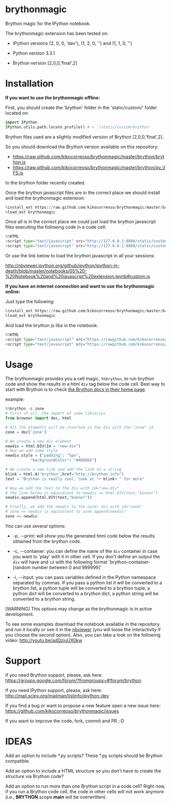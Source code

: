 brythonmagic
============

Brython magic for the IPython notebook.

The brythonmagic extension has been tested on:

* IPython versions (2, 0, 0, 'dev'), (1, 2, 0, '') and (1, 1, 0, '')

* Python version 3.3.1

* Brython version [2,0,0,'final',2]

Installation
============

**If you want to use the brythonmagic offline:**

First, you should create the 'brython' folder in the 'static/custom/' folder located on:
```python
import IPython
IPython.utils.path.locate_profile() # + '/static/custom/brython'
```
Brython files used are a slightly modified version of Brython [2,0,0,'final',2].

So you should download the Brython version available on this repository:

* https://raw.github.com/kikocorreoso/brythonmagic/master/brython/brython.js
* https://raw.github.com/kikocorreoso/brythonmagic/master/brython/py_VFS.js

to the brython folder recently created.

Once the brython javascript files are in the correct place we should install and load the brythonmagic extension:
```python
%install_ext https://raw.github.com/kikocorreoso/brythonmagic/master/brythonmagic.py
%load_ext brythonmagic
```    
Once all is in the correct place we could just load the brython javascript files executing the following code in a code cell:
```python
%%HTML
<script type="text/javascript" src="http://127.0.0.1:8888/static/custom/brython/brython.js"></script>
<script type="text/javascript" src="http://127.0.0.1:8888/static/custom/brython/py_VFS.js"></script>
```    
    

Or use the link below to load the brython javascript in all your sessions:

http://nbviewer.ipython.org/github/ipython/ipython-in-depth/blob/master/notebooks/05%20-%20Notebook%20and%20javascript%20extension.ipynb#custom.js

**If you have an internet connection and want to use the brythonmagic online:**

Just type the following:
```python
%install_ext https://raw.github.com/kikocorreoso/brythonmagic/master/brythonmagic.py
%load_ext brythonmagic
```
And load the brython js libs in the notebook:
```python
%%HTML
<script type="text/javascript" src="https://rawgithub.com/kikocorreoso/brythonmagic/master/brython/brython.js"></script>
<script type="text/javascript" src="https://rawgithub.com/kikocorreoso/brythonmagic/master/brython/py_VFS.js"></script>
```

Usage
=====

The brythonmagic provides you a cell magic, `%%brython`, to run brython code and show the results in a html `div` tag below the code cell. Best way to start with Brython is to check [the Brython docs in their home page](http://brython.info/doc/en/index.html).

example:
```python
%%brython -c zone
# First of all, the import of some libraries
from browser import doc, html

# All the elements will be inserted in the div with the "zone" id
zone = doc['zone']

# We create a new div element
newdiv = html.DIV(Id = "new-div")
# Now we add some style
newdiv.style = {"padding": "5px", 
           "backgroundColor": "#ADD8E6"}

# We create a new link and add the link to a string
blink = html.A('brython',href="http://brython.info")
text = "Brython is really cool, look at "+ blink+ " for more"

# Now we add the text to the div with id="new-div"
# the line below is equivalent to newdiv <= html.DIV(text,"banner")
newdiv.append(html.DIV(text,"banner"))

# Finally, we add the newdiv to the outer div with id="zone"
# zone <= newdiv is equivalent to zone.append(newdiv)
zone <= newdiv
```    
You can use several options:

* -p, --print: will show you the generated html code below the results obtained from the brython code.


* -c, --container: you can define the name of the `div` container in case you want to 'play' with it in other cell. If you don't define an output the `div` will have and `id` with the following format 'brython-container-[random number between 0 and 999999]'


* -i, --input: you can pass variables defined in the Python namespace separated by commas. If you pass a python list it will be converted to a brython list, a python tuple will be converted to a brython tuple, a python dict will be converted to a brython dict, a python string will be converted to a brython string.


[WARNING] This options may change as the brythonmagic is in active development. 

To see some examples download the notebook available in the repository and run it locally or see it in the [nbviewer](http://nbviewer.ipython.org/github/kikocorreoso/brythonmagic/blob/master/Brython%20usage%20in%20the%20IPython%20notebook.ipynb?create=1) (you will loose the interactivity if you choose the second option). Also, you can take a look on the following video: http://youtu.be/adQzjuUX0kw

Support
=======

If you need Brython support, please, ask here: https://groups.google.com/forum/?fromgroups=#!forum/brython

If you need IPython support, please, ask here: http://mail.scipy.org/mailman/listinfo/ipython-dev

If you find a bug or want to propose a new feature open a new issue here: https://github.com/kikocorreoso/brythonmagic/issues

If you want to improve the code, fork, commit and PR ;·D

IDEAS
=====

Add an option to include *.py scripts? These *.py scripts should be Brython compatible.

Add an option to include a HTML structure so you don't have to create the structure via Brython code?

Add an option to run more than one Brython script in a code cell? Right now, if you run a Brython code cell, the code in other cells will not work anymore (i.e., __BRYTHON__.scope.__main__ will be overwritten).

